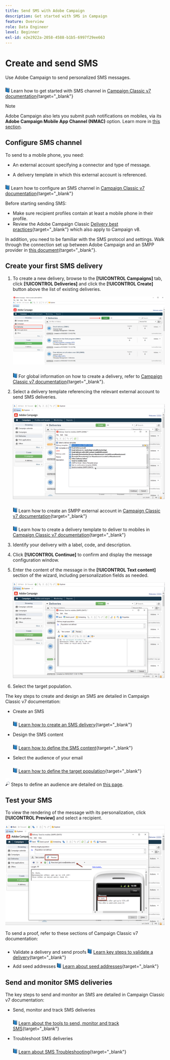```yaml
---
title: Send SMS with Adobe Campaign
description: Get started with SMS in Campaign
feature: Overview
role: Data Engineer
level: Beginner
exl-id: e2e2922a-2058-4588-b1b5-6997f29ee663
---
```

# Create and send SMS

Use Adobe Campaign to send personalized SMS messages.

![](../assets/do-not-localize/book.png) Learn how to get started with SMS channel in [Campaign Classic v7 documentation](https://experienceleague.adobe.com/docs/campaign-classic/using/sending-messages/sending-messages-on-mobiles/sms-channel.html){target="_blank"}

>[!NOTE]
>
>Adobe Campaign also lets you submit push notifications on mobiles, via its **Adobe Campaign Mobile App Channel (NMAC)** option. Learn more in [this section](push.md).

## Configure SMS channel

To send to a mobile phone, you need:

* An external account specifying a connector and type of message.

* A delivery template in which this external account is referenced.

![](../assets/do-not-localize/book.png)  Learn how to configure an SMS channel in [Campaign Classic v7 documentation](https://experienceleague.adobe.com/docs/campaign-classic/using/sending-messages/sending-messages-on-mobiles/sms-set-up.html?lang=en#sending-messages){target="_blank"}

Before starting sending SMS:

* Make sure recipient profiles contain at least a mobile phone in their profile.
* Review the Adobe Campaign Classic [Delivery best practices](https://experienceleague.adobe.com/docs/campaign-classic/using/sending-messages/key-steps-when-creating-a-delivery/delivery-bestpractices/delivery-best-practices.html?lang=en#sending-messages){target="_blank"} which also apply to Campaign v8.

In addition, you need to be familiar with the SMS protocol and settings. Walk through the connection set up between Adobe Campaign and an SMPP provider in [this document](https://experienceleague.adobe.com/docs/campaign-classic/using/sending-messages/sending-messages-on-mobiles/sms-protocol.html?lang=en#sending-messages){target="_blank"}.

## Create your first SMS delivery

1. To create a new delivery, browse to the **[!UICONTROL Campaigns]** tab, click **[!UICONTROL Deliveries]** and click the **[!UICONTROL Create]** button above the list of existing deliveries.

   ![](assets/delivery_step_1.png)

   ![](../assets/do-not-localize/book.png) For global information on how to create a delivery, refer to [Campaign Classic v7 documentation](https://experienceleague.adobe.com/docs/campaign-classic/using/sending-messages/key-steps-when-creating-a-delivery/steps-about-delivery-creation-steps.html?lang=en#sending-messages){target="_blank"}.

1. Select a delivery template referencing the relevant external account to send SMS deliveries.

   ![](assets/sms-template-list.png)
    
    ![](../assets/do-not-localize/book.png) Learn how to create an SMPP external account in [Campaign Classic v7 documentation](https://experienceleague.adobe.com/docs/campaign-classic/using/sending-messages/sending-messages-on-mobiles/sms-set-up.html?lang=en#creating-an-smpp-external-account){target="_blank"}

    ![](../assets/do-not-localize/book.png) Learn how to create a delivery template to deliver to mobiles in [Campaign Classic v7 documentation](https://experienceleague.adobe.com/docs/campaign-classic/using/sending-messages/sending-messages-on-mobiles/sms-set-up.html?lang=en#changing-the-delivery-template){target="_blank"}

1. Identify your delivery with a label, code, and description.

1. Click **[!UICONTROL Continue]** to confirm and display the message configuration window.

1. Enter the content of the message in the **[!UICONTROL Text content]** section of the wizard, including personalization fields as needed.

   ![](assets/sms-content.png)

1. Select the target population.

The key steps to create and design an SMS are detailed in Campaign Classic v7 documentation:

* Create an SMS

    ![](../assets/do-not-localize/book.png) [Learn how to create an SMS delivery](https://experienceleague.adobe.com/docs/campaign-classic/using/sending-messages/sending-messages-on-mobiles/sms-create.html?lang=en#sending-messages){target="_blank"}

* Design the SMS content

    ![](../assets/do-not-localize/book.png) [Learn how to define the SMS content](https://experienceleague.adobe.com/docs/campaign-classic/using/sending-messages/sending-messages-on-mobiles/sms-create.html?lang=en#defining-the-sms-content){target="_blank"}

* Select the audience of your email

   ![](../assets/do-not-localize/book.png) [Learn how to define the target population](https://experienceleague.adobe.com/docs/campaign-classic/using/sending-messages/key-steps-when-creating-a-delivery/steps-defining-the-target-population.html){target="_blank"}

![](../assets/do-not-localize/glass.png) Steps to define an audience are detailed on [this page](../start/audiences.md).

## Test your SMS

To view the rendering of the message with its personalization, click **[!UICONTROL Preview]** and select a recipient.

   ![](assets/sms-preview.png)

To send a proof, refer to these sections of Campaign Classic v7 documentation:

* Validate a delivery and send proofs
   ![](../assets/do-not-localize/book.png) [Learn key steps to validate a delivery](https://experienceleague.adobe.com/docs/campaign-classic/using/sending-messages/key-steps-when-creating-a-delivery/steps-validating-the-delivery.html){target="_blank"}
* Add seed addresses
    ![](../assets/do-not-localize/book.png) [Learn about seed addresses](https://experienceleague.adobe.com/docs/campaign-classic/using/sending-messages/using-seed-addresses/about-seed-addresses.html){target="_blank"}

## Send and monitor SMS deliveries

The key steps to send and monitor an SMS are detailed in Campaign Classic v7 documentation:

* Send, monitor and track SMS deliveries
    
    ![](../assets/do-not-localize/book.png) [Learn about the tools to send, monitor and track SMS](https://experienceleague.adobe.com/docs/campaign-classic/using/sending-messages/sending-messages-on-mobiles/sms-send.html?lang=en#sending-messages){target="_blank"}

* Troubleshoot SMS deliveries
    
    ![](../assets/do-not-localize/book.png) [Learn about SMS Troubleshooting](https://experienceleague.adobe.com/docs/campaign-classic/using/sending-messages/sending-messages-on-mobiles/troubleshooting-sms.html?lang=en#sending-messages){target="_blank"}
